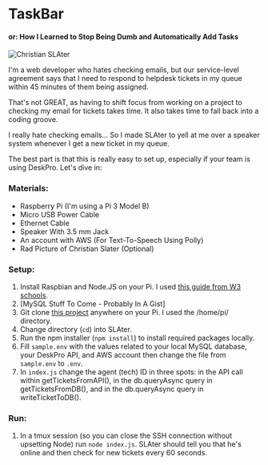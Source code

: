 # TaskBar
#### or: How I Learned to Stop Being Dumb and Automatically Add Tasks

![Christian SLAter](https://i.imgur.com/DaJN57C_d.jpg?maxwidth=400&shape=thumb&fidelity=high)

I'm a web developer who hates checking emails, but our service-level agreement says that I need to respond to helpdesk tickets in my queue within 45 minutes of them being assigned.

That's not GREAT, as having to shift focus from working on a project to checking my email for tickets takes time. It also takes time to fall back into a coding groove. 

I really hate checking emails... So I made SLAter to yell at me over a speaker system whenever I get a new ticket in my queue.

The best part is that this is really easy to set up, especially if your team is using DeskPro. Let's dive in:

### Materials:
- Raspberry Pi (I'm using a Pi 3 Model B)
- Micro USB Power Cable
- Ethernet Cable
- Speaker With 3.5 mm Jack
- An account with AWS (For Text-To-Speech Using Polly)
- Rad Picture of Christian Slater (Optional) 

### Setup:
1. Install Raspbian and Node.JS on your Pi. I used [this guide from W3 schools](https://www.w3schools.com/nodejs/nodejs_raspberrypi.asp).
2. [MySQL Stuff To Come - Probably In A Gist]
3. Git clone [this project](https://github.com/Quinncuatro/SLAter.git) anywhere on your Pi. I used the /home/pi/ directory.
4. Change directory (`cd`) into SLAter.
5. Run the npm installer (`npm install`) to install required packages locally.
6. Fill `sample.env` with the values related to your local MySQL database, your DeskPro API, and AWS account then change the file from `sample.env` to `.env`.
7. In `index.js` change the agent (tech) ID in three spots: in the API call within getTicketsFromAPI(), in the db.queryAsync query in getTicketsFromDB(), and in the db.queryAsync query in writeTicketToDB().

### Run:
1. In a tmux session (so you can close the SSH connection without upsetting Node) run `node index.js`. SLAter should tell you that he's online and then check for new tickets every 60 seconds.

